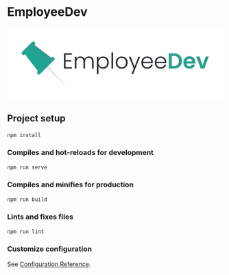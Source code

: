 # EmployeeDev

![logo](https://raw.githubusercontent.com/varunsundar01/EmployeeDev/main/src/assets/images/EmployeeDev%20Logo.svg?token=AMLRP6ZD3VXSRDYT4VMEVI3AL547U)

## Project setup
```
npm install
```

### Compiles and hot-reloads for development
```
npm run serve
```

### Compiles and minifies for production
```
npm run build
```

### Lints and fixes files
```
npm run lint
```

### Customize configuration
See [Configuration Reference](https://cli.vuejs.org/config/).
